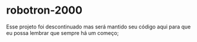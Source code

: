 # robotron-2000
Esse projeto foi descontinuado mas será mantido seu código aqui para que eu possa lembrar que sempre há um começo;

